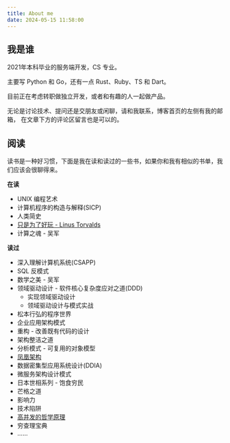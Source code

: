 ```yaml
---
title: About me
date: 2024-05-15 11:58:00
---
```


## 我是谁

2021年本科毕业的服务端开发，CS 专业。

主要写 Python 和 Go，还有一点 Rust、Ruby、TS 和 Dart。

目前正在考虑转职做独立开发，或者和有趣的人一起做产品。

无论是讨论技术、提问还是交朋友或闲聊，请和我联系，博客首页的左侧有我的邮箱，
在文章下方的评论区留言也是可以的。

## 阅读

读书是一种好习惯，下面是我在读和读过的一些书，如果你和我有相似的书单，我们应该会很聊得来。

**在读**

* UNIX 编程艺术
* 计算机程序的构造与解释(SICP)
* 人类简史
* [只是为了好玩 - Linus Torvalds](https://book.douban.com/subject/25930025/)
* 计算之魂 - 吴军

**读过**

* 深入理解计算机系统(CSAPP)
* SQL 反模式
* 数学之美 - 吴军
* 领域驱动设计 - 软件核心复杂度应对之道(DDD)
  * 实现领域驱动设计
  * 领域驱动设计与模式实战
* 松本行弘的程序世界
* 企业应用架构模式
* 重构 - 改善既有代码的设计
* 架构整洁之道
* 分析模式 - 可复用的对象模型
* [凤凰架构](http://icyfenix.cn/)
* 数据密集型应用系统设计(DDIA)
* 微服务架构设计模式
* 日本世相系列 - 饱食穷民
* 芒格之道
* 影响力
* 技术陷阱
* [高并发的哲学原理](https://pphc.lvwenhan.com/)
* 穷查理宝典
* ......
